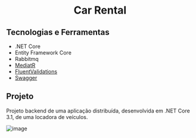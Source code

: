 <h1 align="center">
Car Rental</h1>

## Tecnologias e Ferramentas

- .NET Core
- Entity Framework Core
- Rabbitmq
- [MediatR](https://github.com/jbogard/MediatR)
- [FluentValidations](https://fluentvalidation.net/)
- [Swagger](https://swagger.io/solutions/api-documentation/)



## Projeto

Projeto backend de uma aplicação distribuída, desenvolvida em .NET Core 3.1, de uma locadora de veículos.

![image](https://user-images.githubusercontent.com/63595045/179749448-cc76ddbf-8150-4451-8b05-fff620d0fa31.png)
